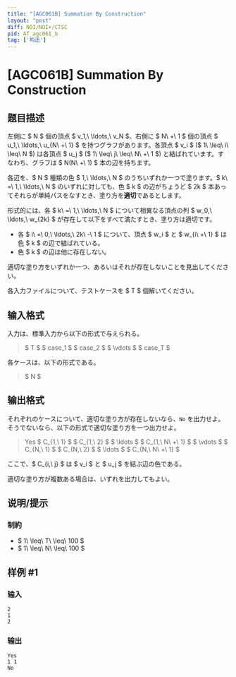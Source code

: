```yaml
---
title: "[AGC061B] Summation By Construction"
layout: "post"
diff: NOI/NOI+/CTSC
pid: AT_agc061_b
tag: ['构造']
---
```


# [AGC061B] Summation By Construction

## 题目描述

[problemUrl]: https://atcoder.jp/contests/agc061/tasks/agc061_b

左側に $ N $ 個の頂点 $ v_1,\ \ldots,\ v_N $、右側に $ N\ +\ 1 $ 個の頂点 $ u_1,\ \ldots,\ u_{N\ +\ 1} $ を持つグラフがあります。各頂点 $ v_i $ ($ 1\ \leq\ i\ \leq\ N $) は各頂点 $ u_j $ ($ 1\ \leq\ j\ \leq\ N\ +\ 1 $) と結ばれています。すなわち、グラフは $ N(N\ +\ 1) $ 本の辺を持ちます。

各辺を、$ N $ 種類の色 $ 1,\ \ldots,\ N $ のうちいずれか一つで塗ります。$ k\ =\ 1,\ \ldots,\ N $ のいずれに対しても、色 $ k $ の辺がちょうど $ 2k $ 本あってそれらが単純パスをなすとき、塗り方を**適切**であるとします。

形式的には、各 $ k\ =\ 1,\ \ldots,\ N $ について相異なる頂点の列 $ w_0,\ \ldots,\ w_{2k} $ が存在して以下をすべて満たすとき、塗り方は適切です。

- 各 $ i\ =\ 0,\ \ldots,\ 2k\ -\ 1 $ について、頂点 $ w_i $ と $ w_{i\ +\ 1} $ は色 $ k $ の辺で結ばれている。
- 色 $ k $ の辺は他に存在しない。

適切な塗り方をいずれか一つ、あるいはそれが存在しないことを見出してください。

各入力ファイルについて、テストケースを $ T $ 個解いてください。

## 输入格式

入力は、標準入力から以下の形式で与えられる。

> $ T $ $ case_1 $ $ case_2 $ $ \vdots $ $ case_T $

各ケースは、以下の形式である。

> $ N $

## 输出格式

それぞれのケースについて、適切な塗り方が存在しないなら、`No` を出力せよ。そうでないなら、以下の形式で適切な塗り方を一つ出力せよ。

> Yes $ C_{1,\ 1} $ $ C_{1,\ 2} $ $ \ldots $ $ C_{1,\ N\ +\ 1} $ $ \vdots $ $ C_{N,\ 1} $ $ C_{N,\ 2} $ $ \ldots $ $ C_{N,\ N\ +\ 1} $

ここで、$ C_{i,\ j} $ は $ v_i $ と $ u_j $ を結ぶ辺の色である。

適切な塗り方が複数ある場合は、いずれを出力してもよい。

## 说明/提示

### 制約

- $ 1\ \leq\ T\ \leq\ 100 $
- $ 1\ \leq\ N\ \leq\ 100 $

## 样例 #1

### 输入

```
2
1
2
```

### 输出

```
Yes
1 1
No
```

